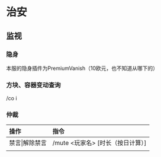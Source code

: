 # 治安

## 监视

### 隐身

本服的隐身插件为PremiumVanish（10欧元，也不知道从哪下的）



### 方块、容器变动查询

/co i

### 仲裁

| 操作 | 指令 |
| :--- | :--- |
| 禁言\|解除禁言 | /mute &lt;玩家名&gt; \[时长（按日计算）\] |
|  |  |

